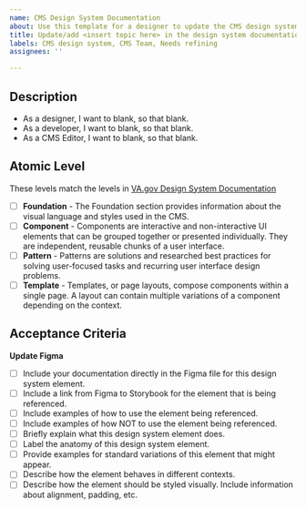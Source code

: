 ```yaml
---
name: CMS Design System Documentation
about: Use this template for a designer to update the CMS design system documentation.
title: Update/add <insert topic here> in the design system documentation.
labels: CMS design system, CMS Team, Needs refining
assignees: ''

---
```


## Description

- As a designer, I want to blank, so that blank.
- As a developer, I want to blank, so that blank.
- As a CMS Editor, I want to blank, so that blank.

## Atomic Level

These levels match the levels in [VA.gov Design System Documentation](https://design.va.gov/)

- [ ] **Foundation** - The Foundation section provides information about the visual language and styles used in the CMS.
- [ ] **Component** - Components are interactive and non-interactive UI elements that can be grouped together or presented individually. They are independent, reusable chunks of a user interface.
- [ ] **Pattern** - Patterns are solutions and researched best practices for solving user-focused tasks and recurring user interface design problems.
- [ ] **Template** - Templates, or page layouts, compose components within a single page. A layout can contain multiple variations of a component depending on the context.

## Acceptance Criteria
**Update Figma**
- [ ] Include your documentation directly in the Figma file for this design system element.
- [ ] Include a link from Figma to Storybook for the element that is being referenced.
- [ ] Include examples of how to use the element being referenced.
- [ ] Include examples of how NOT to use the element being referenced.
- [ ] Briefly explain what this design system element does.
- [ ] Label the anatomy of this design system element.
- [ ] Provide examples for standard variations of this element that might appear.
- [ ] Describe how the element behaves in different contexts.
- [ ] Describe how the element should be styled visually. Include information about alignment, padding, etc.
